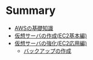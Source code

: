 # Summary

* [AWSの基礎知識](./chapter01/README.md)
* [仮想サーバの作成(EC2基本編)](./chapter02/README.md)
* [仮想サーバの強化(EC2応用編)](./chapter03/README.md)
  * [バックアップの作成](./chapter03/backup.md)
